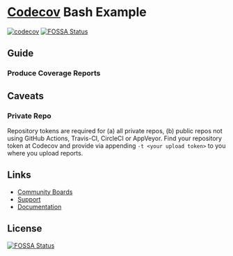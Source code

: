 # [Codecov](https://codecov.io) Bash Example
[![codecov](https://codecov.io/gh/cevhyruz/example-bash/branch/master/graph/badge.svg)](https://codecov.io/gh/cevhyruz/example-bash)
[![FOSSA Status](https://app.fossa.com/api/projects/git%2Bgithub.com%2Fcodecov%2Fexample-bash.svg?type=shield)](https://app.fossa.com/projects/git%2Bgithub.com%2Fcodecov%2Fexample-bash?ref=badge_shield)

## Guide

### Produce Coverage Reports

## Caveats
### Private Repo
Repository tokens are required for (a) all private repos, (b) public repos not using GitHub Actions, Travis-CI, CircleCI or AppVeyor. Find your repository token at Codecov and provide via appending `-t <your upload token>` to you where you upload reports.

## Links
- [Community Boards](https://community.codecov.io)
- [Support](https://codecov.io/support)
- [Documentation](https://docs.codecov.io)

## License
[![FOSSA Status](https://app.fossa.com/api/projects/git%2Bgithub.com%2Fcodecov%2Fexample-bash.svg?type=large)](https://app.fossa.com/projects/git%2Bgithub.com%2Fcodecov%2Fexample-bash?ref=badge_large)

